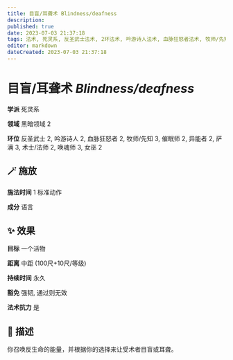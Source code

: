```yaml
---
title: 目盲/耳聋术 Blindness/deafness
description: 
published: true
date: 2023-07-03 21:37:18
tags: 法术, 死灵系, 反圣武士法术, 2环法术, 吟游诗人法术, 血脉狂怒者法术, 牧师/先知法术, 3环法术, 催眠师法术, 异能者法术, 萨满法术, 术士/法师法术, 唤魂师法术, 女巫法术, 黑暗领域
editor: markdown
dateCreated: 2023-07-03 21:37:18
---
```


# **目盲/耳聋术** *Blindness/deafness*

**学派** 死灵系 

**领域** 黑暗领域 2

**环位** 反圣武士 2, 吟游诗人 2, 血脉狂怒者 2, 牧师/先知 3, 催眠师 2, 异能者 2, 萨满 3, 术士/法师 2, 唤魂师 3, 女巫 2

## 🪄 施放

**施法时间** 1 标准动作

**成分** 语言

## ✨ 效果 

**目标** 一个活物 

**距离** 中距 (100尺+10尺/等级)  

**持续时间** 永久 

**豁免** 强韧, 通过则无效

**法术抗力** 是

## 📖 描述

你召唤反生命的能量，并根据你的选择来让受术者目盲或耳聋。
    